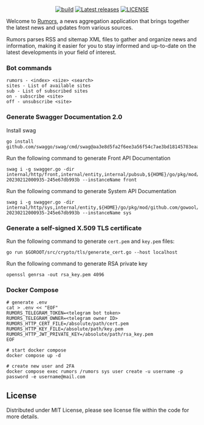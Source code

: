 [//]: # (<p align="center">)

[//]: # (    <a href="https://www.rumorsflow.com/" target="_blank" rel="noopener">)

[//]: # (        <img src="https://i.imgur.com/4BAQDhD.png" alt="RumorsFlow" />)

[//]: # (    </a>)

[//]: # (</p>)

<p align="center">
    <a href="https://github.com/rumorsflow/rumors/actions/workflows/release.yaml" target="_blank" rel="noopener"><img src="https://github.com/rumorsflow/rumors/actions/workflows/release.yaml/badge.svg" alt="build" /></a>
    <a href="https://github.com/rumorsflow/rumors/releases" target="_blank" rel="noopener"><img src="https://img.shields.io/github/v/release/rumorsflow/rumors.svg" alt="Latest releases" /></a>
    <a href="https://github.com/rumorsflow/rumors/blob/main/LICENSE" target="_blank" rel="noopener"><img src="https://img.shields.io/dub/l/vibe-d.svg" alt="LICENSE" /></a>
</p>

Welcome to [Rumors](https://www.rumorsflow.com/), a news aggregation application that brings together the latest news and updates from various sources.

Rumors parses RSS and sitemap XML files to gather and organize news and information, making it easier for you to stay informed and up-to-date on the latest developments in your field of interest.

### Bot commands

```shell
rumors - <index> <size> <search>
sites - List of available sites
sub - List of subscribed sites
on - subscribe <site>
off - unsubscribe <site>
```

### Generate Swagger Documentation 2.0

Install swag

```shell
go install github.com/swaggo/swag/cmd/swag@aa3e8d5fa2f6ee3a56f54c7ae3bd18145783eaac
```

Run the following command to generate Front API Documentation

```shell
swag i -g swagger.go -dir internal/http/front,internal/entity,internal/pubsub,${HOME}/go/pkg/mod/github.com/gowool/wool@v0.0.0-20230212000935-245e67db993b --instanceName front
```

Run the following command to generate System API Documentation

```shell
swag i -g swagger.go -dir internal/http/sys,internal/entity,${HOME}/go/pkg/mod/github.com/gowool/wool@v0.0.0-20230212000935-245e67db993b --instanceName sys
```

### Generate a self-signed X.509 TLS certificate

Run the following command to generate `cert.pem` and `key.pem` files:

```shell
go run $GOROOT/src/crypto/tls/generate_cert.go --host localhost
```

Run the following command to generate RSA private key

```shell
openssl genrsa -out rsa_key.pem 4096
```

### Docker Compose

```shell
# generate .env
cat > .env << "EOF"
RUMORS_TELEGRAM_TOKEN=<telegram bot token>
RUMORS_TELEGRAM_OWNER=<telegram owner ID>
RUMORS_HTTP_CERT_FILE=/absolute/path/cert.pem
RUMORS_HTTP_KEY_FILE=/absolute/path/key.pem
RUMORS_HTTP_JWT_PRIVATE_KEY=/absolute/path/rsa_key.pem
EOF

# start docker compose
docker compose up -d

# create new user and 2FA
docker compose exec rumors /rumors sys user create -u username -p password -e username@mail.com
```

## License

Distributed under MIT License, please see license file within the code for more details.
